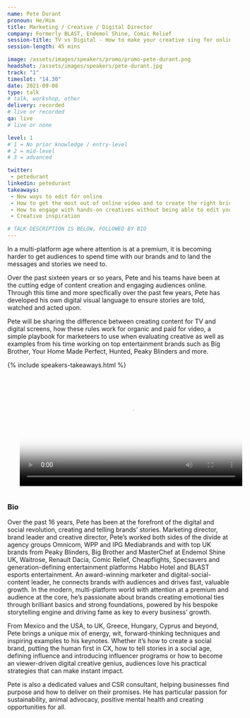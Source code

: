```yaml
---
name: Pete Durant
pronoun: He/Him
title: Marketing / Creative / Digital Director
company: Formerly BLAST, Endemol Shine, Comic Relief
session-title: TV vs Digital - How to make your creative sing for online audiences
session-length: 45 mins

image: /assets/images/speakers/promo/promo-pete-durant.png
headshot: /assets/images/speakers/pete-durant.jpg
track: "1"
timeslot: "14.30"
date: 2021-09-08
type: talk
# talk, workshop, other
delivery: recorded
# live or recorded
qa: live
# live or none

level: 1
# 1 = No prior knowledge / entry-level
# 2 = mid-level
# 3 = advanced

twitter:
 - petedurant
linkedin: petedurant
takeaways:
 - New ways to edit for online
 - How to get the most out of online video and to create the right brief for creatives
 - How to engage with hands-on creatives without being able to edit yourself
 - Creative inspiration

# TALK DESCRIPTION IS BELOW, FOLLOWED BY BIO
---
```

<p>In a multi-platform age where attention is at a premium, it is becoming harder to get audiences to spend time with our brands and to land the messages and stories we need to. </p>

<p>Over the past sixteen years or so years, Pete and his teams have been at the cutting edge of content creation and engaging audiences online. Through this time and more specfically over the past few years, Pete has developed his own digital visual language to ensure stories are told, watched and acted upon.</p> 

<p>Pete will be sharing the difference between creating content for TV and digital screens, how these rules work for organic and paid for video, a simple playbook for marketeers to use when evaluating creative as well as examples from his time working on top entertainment brands such as Big Brother, Your Home Made Perfect, Hunted, Peaky Blinders and more. </p>

{% include speakers-takeaways.html %}

<video width="100%" controls playsinline loop poster="/assets/video/pete-durant.jpg"  style="margin-bottom:1em; padding: 0px 2em;">
  <source src="https://media.githubusercontent.com/media/techexeter/conference-2021/master/assets/video/pete-durant.mp4" type="video/mp4">
  Your browser does not support the video tag.
</video>

<h3>Bio</h3>

Over the past 16 years, Pete has been at the forefront of the digital and social revolution, creating and telling brands’ stories. Marketing director, brand leader and creative director, Pete’s worked both sides of the divide at agency groups Omnicom, WPP and IPG Mediabrands and with top UK brands from Peaky Blinders, Big Brother and MasterChef at Endemol Shine UK, Waitrose, Renault Dacia, Comic Relief, Cheapflights, Specsavers and generation-defining entertainment platforms Habbo Hotel and BLAST esports entertainment. An award-winning marketer and digital-social-content leader, he connects brands with audiences and drives fast, valuable growth. In the modern, multi-platform world with attention at a premium and audience at the core, he’s passionate about brands creating emotional ties through brilliant basics and strong foundations, powered by his bespoke storytelling engine and driving fame as key to every business’ growth. 
 
From Mexico and the USA, to UK, Greece, Hungary, Cyprus and beyond, Pete brings a unique mix of energy, wit, forward-thinking techniques and inspiring examples to his keynotes. Whether it’s how to create a social brand, putting the human first in CX, how to tell stories in a social age, defining influence and introducing influencer programs or how to become an viewer-driven digital creative genius, audiences love his practical strategies that can make instant impact. 
 
Pete is also a dedicated values and CSR consultant, helping businesses find purpose and how to deliver on their promises. He has particular passion for sustainability, animal advocacy, positive mental health and creating opportunities for all. 
